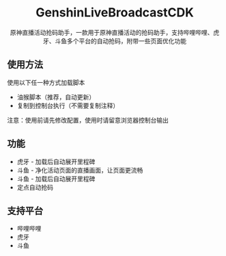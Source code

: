 <div align="center">

# GenshinLiveBroadcastCDK

原神直播活动抢码助手，一款用于原神直播活动的抢码助手，支持哔哩哔哩、虎牙、斗鱼多个平台的自动抢码，附带一些页面优化功能

</div>

## 使用方法

使用以下任一种方式加载脚本

- 油猴脚本（推荐，自动更新）
- 复制到控制台执行（不需要复制注释）

注意：使用前请先修改配置，使用时请留意浏览器控制台输出

## 功能

- 虎牙 - 加载后自动展开里程碑
- 斗鱼 - 净化活动页面的直播画面，让页面更流畅
- 斗鱼 - 加载后自动展开里程碑
- 定点自动抢码

## 支持平台

- 哔哩哔哩
- 虎牙
- 斗鱼
